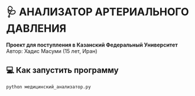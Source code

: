 # 🩺 АНАЛИЗАТОР АРТЕРИАЛЬНОГО ДАВЛЕНИЯ
**Проект для поступления в Казанский Федеральный Университет**  
Автор: Хадис Масуми (15 лет, Иран)  

## 💻 Как запустить программу
```bash
python медицинский_анализатор.py
